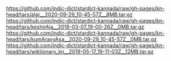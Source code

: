 https://github.com/indic-dict/stardict-kannada/raw/gh-pages/kn-head/tars/alar__2020-09-29_10-45-57Z__8MB.tar.gz
https://github.com/indic-dict/stardict-kannada/raw/gh-pages/kn-head/tars/keshirAja__2019-03-07_19-00-26Z__0MB.tar.gz
https://github.com/indic-dict/stardict-kannada/raw/gh-pages/kn-head/tars/kumAravyAsa__2020-09-29_10-45-57Z__0MB.tar.gz
https://github.com/indic-dict/stardict-kannada/raw/gh-pages/kn-head/tars/wiktionary_kn__2019-05-17_19-11-03Z__12MB.tar.gz
